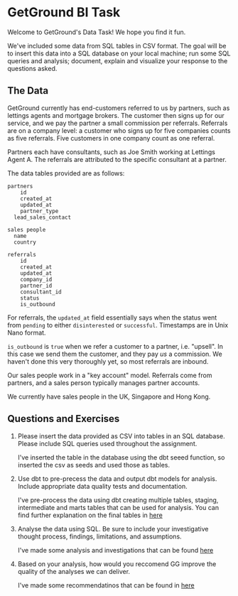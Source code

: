 # GetGround BI Task

Welcome to GetGround's Data Task! We hope you find it fun.

We've included some data from SQL tables in CSV format. The goal will be to insert this data into a SQL database on your local machine; run some SQL queries and analysis; document, explain and visualize your response to the questions asked.

## The Data

GetGround currently has end-customers referred to us by partners, such as lettings agents and mortgage brokers. The customer then signs up for our service, and we pay the partner a small commission per referrals. Referrals are on a company level: a customer who signs up for five companies counts as five referrals. Five customers in one company count as one referral.

Partners each have consultants, such as Joe Smith working at Lettings Agent A. The referrals are attributed to the specific consultant at a partner.

The data tables provided are as follows:

```
partners
	id
	created_at
	updated_at
	partner_type
  lead_sales_contact
```

```
sales people
  name
  country
```

```
referrals
	id
	created_at
	updated_at
  	company_id
	partner_id
	consultant_id
	status
	is_outbound
```


For referrals, the `updated_at` field essentially says when the status went from `pending` to either `disinterested` or `successful`. Timestamps are in Unix Nano format.

`is_outbound` is `true` when we refer a customer to a partner, i.e. "upsell". In this case we send them the customer, and they pay _us_ a commission. We haven't done this very thoroughly yet, so most referrals are inbound.

Our sales people work in a "key account" model. Referrals come from partners, and a sales person typically manages partner accounts.

We currently have sales people in the UK, Singapore and Hong Kong.

## Questions and Exercises

1. Please insert the data provided as CSV into tables in an SQL database. Please include SQL queries used throughout the assignment.
    
    I've inserted the table in the database using the dbt seeed function, so inserted the csv as seeds and used those as tables.

2. Use dbt to pre-precess the data and output dbt models for analysis. Include appropriate data quality tests and documentation.

    I've pre-process the data using dbt creating multiple tables, staging, intermediate and marts tables that can be used for analysis. You can find further explanation on the final tables in [here](https://github.com/escalonilla92/getground/blob/main/analyses/getground_analysis.md#Processed%20Tables)

3. Analyse the data using SQL. Be sure to include your investigative thought process, findings, limitations, and assumptions.

    I've made some analysis and investigations that can be found [here](https://github.com/escalonilla92/getground/blob/main/analyses/getground_analysis.md#Analysis)

4. Based on your analysis, how would you reccomend GG improve the quality of the analyses we can deliver.

    I've made some recommendatinos that can be found in [here](https://github.com/escalonilla92/getground/blob/main/analyses/getground_analysis.md#Conclusion)
